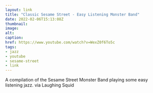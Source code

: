 ```yaml
---
layout: link
title: "Classic Sesame Street - Easy Listening Monster Band"
date: 2022-02-06T15:13:08Z
thumbnail:
image:
alt:
caption:
href: https://www.youtube.com/watch?v=WexZ0f6To5c
tags:
- jazz
- youtube
- sesame-street
- link
---
```


A compilation of the Sesame Street Monster Band playing some easy listening jazz. via Laughing Squid
